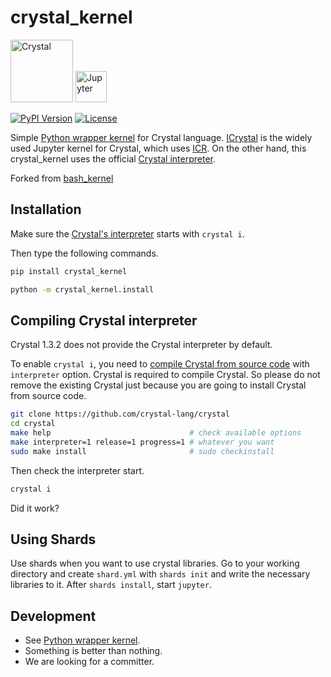 # crystal_kernel

<a href="https://crystal-lang.org/"><img alt="Crystal" src="https://crystal-lang.org/assets/media/crystal_logo.svg" height="100"></img></a>
<a href="https://jupyter.org/"><img alt="Jupyter" src="https://docs.jupyter.org/en/latest/_static/jupyter.svg" height="50"></img></a>

[![PyPI Version](https://img.shields.io/pypi/v/crystal-kernel.svg)](https://pypi.org/project/crystal-kernel/)
[![License](https://img.shields.io/badge/License-BSD_3--Clause-blue.svg)](https://opensource.org/licenses/BSD-3-Clause)

Simple [Python wrapper kernel](https://jupyter-client.readthedocs.io/en/stable/wrapperkernels.html) for Crystal language.
[ICrystal](https://github.com/RomainFranceschini/icrystal) is the widely used Jupyter kernel for Crystal, 
which uses [ICR](https://github.com/crystal-community/icr). 
On the other hand, this crystal_kernel uses the official [Crystal interpreter](https://crystal-lang.org/2021/12/29/crystal-i.html).

Forked from [bash_kernel](https://github.com/takluyver/bash_kernel)

## Installation

Make sure the [Crystal's interpreter](https://crystal-lang.org/2021/12/29/crystal-i.html) starts with `crystal i`. 

Then type the following commands.

```sh
pip install crystal_kernel

python -m crystal_kernel.install
```

## Compiling Crystal interpreter

Crystal 1.3.2 does not provide the Crystal interpreter by default. 

To enable `crystal i`, you need to [compile Crystal from source code](https://crystal-lang.org/install/from_sources/) with `interpreter` option. Crystal is required to compile Crystal. So please do not remove the existing Crystal just because you are going to install Crystal from source code.

```sh
git clone https://github.com/crystal-lang/crystal
cd crystal
make help                               # check available options
make interpreter=1 release=1 progress=1 # whatever you want
sudo make install                       # sudo checkinstall
```

Then check the interpreter start.

```sh
crystal i
```

Did it work?

## Using Shards

Use shards when you want to use crystal libraries. Go to your working directory and create `shard.yml` with `shards init` and write the necessary libraries to it. After `shards install`, start `jupyter`.

## Development

* See [Python wrapper kernel](https://jupyter-client.readthedocs.io/en/stable/wrapperkernels.html).
* Something is better than nothing.
* We are looking for a committer. 
